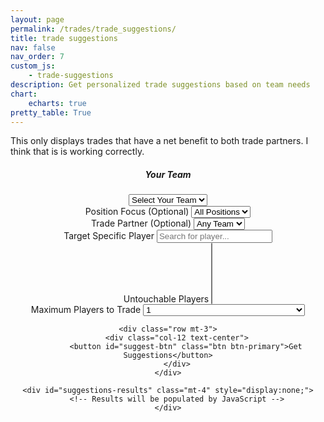 ```yaml
---
layout: page
permalink: /trades/trade_suggestions/
title: trade suggestions
nav: false
nav_order: 7
custom_js:
    - trade-suggestions
description: Get personalized trade suggestions based on team needs
chart:
    echarts: true
pretty_table: True
---
```

<script src="/assets/js/trade-suggestions.js"></script>

This only displays trades that have a net benefit to both trade partners. I think that is is working correctly. 

<center>
<div class="container mt-4">
    <div class="row d-flex justify-content-center">
        <div class="col-md-6">
            <div class="card">
                <div class="card-header">
                    <h5>Your Team</h5>
                </div>
                <div class="card-body">
                    <select id="team-select" class="form-control mb-3">
                        <option value="">Select Your Team</option>
                    </select>
                    <div class="mb-3">
                        <label class="form-label">Position Focus (Optional)</label>
                        <select id="position-select" class="form-control">
                            <option value="">All Positions</option>
                            <option value="QB">QB</option>
                            <option value="RB">RB</option>
                            <option value="WR">WR</option>
                            <option value="TE">TE</option>
                        </select>
                    </div>
                    <div class="mb-3">
    <label class="form-label">Trade Partner (Optional)</label>
    <select id="partner-select" class="form-control">
        <option value="">Any Team</option>
    </select>
</div>

<div class="mb-3">
    <label class="form-label">Target Specific Player</label>
    <input type="text" id="target-player" class="form-control" placeholder="Search for player...">
    <select id="target-player-select" class="form-control mt-2" style="display:none;">
    </select>
</div>
                    <div class="mb-3">
                        <label class="form-label">Untouchable Players</label>
                        <select id="locked-players" class="form-control" multiple size="6">
                        </select>
                    </div>
                    <div class="mb-3">
    <label class="form-label">Maximum Players to Trade</label>
    <select id="max-players" class="form-control">
        <option value="1">1</option>
        <option value="2">2</option>
        <option value="3">3 (this takes a few seconds to calculate) </option>
    </select>
</div>
                </div>
            </div>
        </div>
    </div>
    
    <div class="row mt-3">
        <div class="col-12 text-center">
            <button id="suggest-btn" class="btn btn-primary">Get Suggestions</button>
        </div>
    </div>

    <div id="suggestions-results" class="mt-4" style="display:none;">
        <!-- Results will be populated by JavaScript -->
    </div>
</div>
</center>